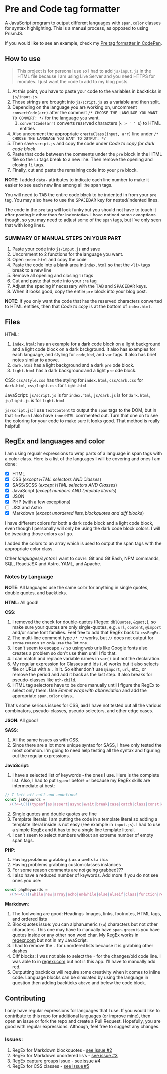 # Pre and Code tag formatter

A JavaScript program to output different languages with `span.color` classes for syntax highlighting. This is a manual process, as opposed to using PrismJS.

If you would like to see an example, check my [Pre tag formatter in CodePen](https://codepen.io/jim-kernicky/pen/KKQebjW).

## How to use

> This project is for personal use so I had to add `js/input.js` in the HTML file because I am using Live Server and you need HTTPS for modules. I just want the code to add to my blog posts.

1. At this point, you have to paste your code to the variables in backticks in `js/input.js`.
1. Those strings are brought into `js/script.js` as a variable and then split.
1. Depending on the language you are working on, uncomment `convertCode(arr)` after the comment `/* CHOOSE THE LANGUAGE YOU WANT TO CONVERT: */` for the language you want.
   1. `convertCode(arr)` converts reserved characters (`< > ' " &`) to HTML entities
1. Also unccoment the appropriate `createClass(input, arr)` line under `/* CHOOSE THE LANGUAGE YOU WANT TO OUTPUT: */`
1. Then save `script.js` and copy the code under _Code to copy for dark code block_.
1. Paste that code between the comments under the `pre` block in the HTML file so the `li` tags break to a new line. Then remove the opening and closing `li` tags.
1. Finally, cut and paste the remaining code into your `pre` block.

**NOTE**: I added `data-` attributes to indicate each line number to make it easier to see each new line among all the span tags.

You will need to <kbd>TAB</kbd> the entire code block to be indented in from your `pre` tag. You may also have to use the <kbd>SPACEBAR</kbd> key for nested/indented lines.

The code in the `pre` tag will look funky but you should not have to touch it after pasting it other than for indentation. I have noticed some exceptions though, so you may need to adjust some of the `span` tags, but I've only seen that with long lines.

### SUMMARY OF MANUAL STEPS ON YOUR PART

1. Paste your code into `js/input.js` and save
1. Uncomment to 2 functions for the language you want.
1. Open `index.html` and copy the code
1. Paste the code into a blank area in `index.html` so that the `<li>` tags break to a new line
1. Remove all opening and closing `li` tags
1. Cut and paste that code into your `pre` tag
1. Adjust the spacing if necessary with the <kbd>TAB</kbd> and <kbd>SPACEBAR</kbd> keys.
1. When it looks good, copy the entire `pre` block into your blog post.

**NOTE**: If you only want the code that has the reserved characters converted to HTML entities, then that _Code to copy_ is at the bottom of `index.html`.

## Files

HTML:

1. `index.html`: has an example for a dark code block on a light background and a light code block on a dark background. It also has examples for each language, and styling for `code`, `kbd`, and `var` tags. It also has brief notes similar to above.
1. `dark.html` has a light background and a dark `pre` ode block.
1. `light.html` has a dark background and a light `pre` ode block.

CSS: `css/style.css` has the styling for `index.html`, `css/dark.css` for `dark.html`, `css/light.css` for `light.html`

JavaScript: `js/script.js` is for `index.html`, `js/dark.js` is for `dark.html`, `js/light.js` is for `light.html`

`js/script.js`: I use `textContent` to output the `span` tags to the DOM, but in that `forEach` I also have `innerHTML` commented out. Turn that one on to see the coloring for your code to make sure it looks good. That method is really helpful!

## RegEx and languages and color

I am using regualr expressions to wrap parts of a language in span tags with a color class. Here is a list of the languages I will be covering and ones I am done:

- [x] HTML
- [x] CSS (_except HTML selectors AND Classes_)
- [x] SASS/SCSS (_except HTML selectors AND Classes_)
- [x] JavaScript (_except numbers AND template literals_)
- [x] JSON
- [x] PHP (with a few exceptions)
- [ ] JSX and Astro
- [x] Markdown (_except unordered lists, blockquotes and diff blocks_)

I have different colors for both a dark code block and a light code block, even though I personally will only be using the dark code block colors. I will be tweaking those colors as I go.

I added the colors to an array which is used to output the span tags with the appropriate color class.

Other _languages/syntax_ I want to cover: Git and Git Bash, NPM commands, SQL, React/JSX and Astro, YAML, and Apache.

### Notes by Language

**NOTE**: All languages use the same color for anything in single quotes, double quotes, and backticks.

**HTML**: All good!

**CSS**:

1. I removed the check for double-quotes (Regex: `dblQuotes`, `&quot;`), so make sure your quotes are only single-quotes, e.g. `url`, `content`, `@import` and/or some font families. Feel free to add that RegEx back to `cssRegEx`.
1. The multi-line comment type `/* */` works, but `//` does not output for some reason so only use the 1st one.
1. I can't seem to escape `//` so using web urls like Google fonts also creates a problem so don't use them until I fix that.
1. I can match and replace variable names in `var()` but not the declaration.
1. My regular expression for Classes and Ids (`.#`) works but it also selects file or URLs with a `.` in it. So either don't use `@import`, `url`, etc., or remove the period and add it back as the last step. It also breaks for pseudo-classes like `nth-child`.
1. HTML tag selectors have to be done manually until I figure the RegEx to select only them. Use _Emmet wrap with abbreviation_ and add the appropriate `span.color` class..

That's some serious issues for CSS, and I have not tested out all the various combinators, pseudo-classes, pseudo-selectors, and other edge cases.

**JSON**: All good!

**SASS**:

1. All the same issues as with CSS.
1. Since there are a lot more unique syntax for SASS, I have only tested the most common. I'm going to need help testing all the syntax and figuring out the regular expressions.

**JavaScript**:

1. I have a selected list of keywords - the ones I use. Here is the complete list. Also, I had to put `typeof` before `of` because my RegEx skills are intermediate at best:

```js
// I left off null and undefined
const jsKeywords =
  /(?<=\(?)(typeof|as|assert|async|await|break|case|catch|class|const|continue|debugger|default|delete|do|else|enum|extends|finally|for|from|function|get|if|implements|import|in|instanceof|interface|let|new|of|package|private|protected|public|return|set|static|super|switch|throw|try|var|void|whilewith|yield)(?=\s)/g;
```

2. Single quotes and double quotes are fine
3. Template literals: I am putting the code in a template literal so adding a template literal inside is not easy (see example in `input.js`). I had to use a simple RegEx and it has to be a single line template literal.
4. I can't seem to select numbers without an extreme number of empty span tags.

**PHP**:

1. Having problems grabbing `$` as a prefix to `this`
1. Having problems grabbing custom classes instances
1. For some reason comments are not geing grabbed???
1. I also have a reduced number of keywords. Add more if you do not see ones you use:

```js
const phpKeywords =
  /(?<=\(?)(while|new|array|echo|endwhile|else|elseif|class|function|return|break|catch|continue|default|endfor|endforeach|enum|eval|exit|extends|final|finally|foreach|instanceof|insteadof|match|namespace|require|static|switch|throw|try)(?=\s)/g;
```

**Markdown**:

1. The foolwoing are good: Headings, Images, links, footnotes, HTML tags, and ordered lists
1. Blockquotes issue: you can alphanumeric (`\w`) characters but not other characters. This one may have to manually have `span.green` is you have quotes inside or any other non word char. My RegEx works in [regexr.com](https://regexr.com/76te2) but not in my JavaScript.
1. I had to remove the `-` for unordered lists because it is grabbing other dashes
1. Diff blocks: I was not able to select the `-` for the changes/old code line. I was able to in [regexr.com](https://regexr.com/76tiu) but not in this app. I'll have to manually add red.
1. Outputting backticks will require some creativity when it comes to inline code. Language blocks can be simulated by using the language in question then adding backticks above and below the code block.

## Contributing

I only have regular expressions for languages that I use. If you would like to contribute to this repo for additional languages (or improve mine), then open an issue or fork the repo and create a Pull Request. Hopefully, you are good with regular expressions. Although, feel free to suggest any changes.

### Issues:

1. RegEx for Markdown blockquotes - [see issue #2](https://github.com/Kernix13/pre-code-formatter/issues/2)
1. RegEx for Markdown unordered lists - [see issue #3](https://github.com/Kernix13/pre-code-formatter/issues/3)
1. RegEx capture groups issue - [see issue #4](https://github.com/Kernix13/pre-code-formatter/issues/4)
1. RegEx for CSS classes - [see issue #5](https://github.com/Kernix13/pre-code-formatter/issues/5)
